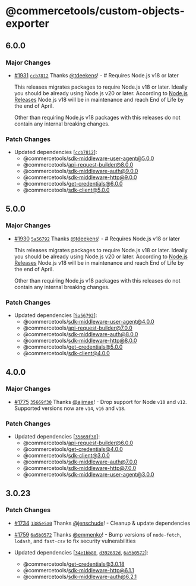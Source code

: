 # @commercetools/custom-objects-exporter

## 6.0.0

### Major Changes

- [#1931](https://github.com/commercetools/nodejs/pull/1931) [`ccb7812`](https://github.com/commercetools/nodejs/commit/ccb78121ba6a49cd1d5601db99b217058ec1e187) Thanks [@tdeekens](https://github.com/tdeekens)! - # Requires Node.js v18 or later

  This releases migrates packages to require Node.js v18 or later. Ideally you should be already using Node.js v20 or later. According to [Node.js Releases](https://nodejs.org/en/about/previous-releases) Node.js v18 will be in maintenance and reach End of Life by the end of April.

  Other than requiring Node.js v18 packages with this releases do not contain any internal breaking changes.

### Patch Changes

- Updated dependencies [[`ccb7812`](https://github.com/commercetools/nodejs/commit/ccb78121ba6a49cd1d5601db99b217058ec1e187)]:
  - @commercetools/sdk-middleware-user-agent@5.0.0
  - @commercetools/api-request-builder@8.0.0
  - @commercetools/sdk-middleware-auth@9.0.0
  - @commercetools/sdk-middleware-http@9.0.0
  - @commercetools/get-credentials@6.0.0
  - @commercetools/sdk-client@5.0.0

## 5.0.0

### Major Changes

- [#1930](https://github.com/commercetools/nodejs/pull/1930) [`5a56792`](https://github.com/commercetools/nodejs/commit/5a5679256a4a7e4b90bc47b945b12acb4f70b411) Thanks [@tdeekens](https://github.com/tdeekens)! - # Requires Node.js v18 or later

  This releases migrates packages to require Node.js v18 or later. Ideally you should be already using Node.js v20 or later. According to [Node.js Releases](https://nodejs.org/en/about/previous-releases) Node.js v18 will be in maintenance and reach End of Life by the end of April.

  Other than requiring Node.js v18 packages with this releases do not contain any internal breaking changes.

### Patch Changes

- Updated dependencies [[`5a56792`](https://github.com/commercetools/nodejs/commit/5a5679256a4a7e4b90bc47b945b12acb4f70b411)]:
  - @commercetools/sdk-middleware-user-agent@4.0.0
  - @commercetools/api-request-builder@7.0.0
  - @commercetools/sdk-middleware-auth@8.0.0
  - @commercetools/sdk-middleware-http@8.0.0
  - @commercetools/get-credentials@5.0.0
  - @commercetools/sdk-client@4.0.0

## 4.0.0

### Major Changes

- [#1775](https://github.com/commercetools/nodejs/pull/1775) [`35669f30`](https://github.com/commercetools/nodejs/commit/35669f30dbc4b24d59ec3df3f38417b1f2a77837) Thanks [@ajimae](https://github.com/ajimae)! - Drop support for Node `v10` and `v12`. Supported versions now are `v14`, `v16` and `v18`.

### Patch Changes

- Updated dependencies [[`35669f30`](https://github.com/commercetools/nodejs/commit/35669f30dbc4b24d59ec3df3f38417b1f2a77837)]:
  - @commercetools/api-request-builder@6.0.0
  - @commercetools/get-credentials@4.0.0
  - @commercetools/sdk-client@3.0.0
  - @commercetools/sdk-middleware-auth@7.0.0
  - @commercetools/sdk-middleware-http@7.0.0
  - @commercetools/sdk-middleware-user-agent@3.0.0

## 3.0.23

### Patch Changes

- [#1734](https://github.com/commercetools/nodejs/pull/1734) [`1385e5a0`](https://github.com/commercetools/nodejs/commit/1385e5a0b649e088d67f2647b05a06dc02aca76b) Thanks [@jenschude](https://github.com/jenschude)! - Cleanup & update dependencies

* [#1759](https://github.com/commercetools/nodejs/pull/1759) [`6a5b0572`](https://github.com/commercetools/nodejs/commit/6a5b05728f6fcb7e74e752962553870b9a89c1fe) Thanks [@emmenko](https://github.com/emmenko)! - Bump versions of `node-fetch`, `lodash`, and `fast-csv` to fix security vulnerabilities

* Updated dependencies [[`34e1bb80`](https://github.com/commercetools/nodejs/commit/34e1bb8010225fcc5ea7459bdd93f330eb7dd37d), [`d392692d`](https://github.com/commercetools/nodejs/commit/d392692d714b87ec04a1a4e2dac59946c713d213), [`6a5b0572`](https://github.com/commercetools/nodejs/commit/6a5b05728f6fcb7e74e752962553870b9a89c1fe)]:
  - @commercetools/get-credentials@3.0.18
  - @commercetools/sdk-middleware-http@6.1.1
  - @commercetools/sdk-middleware-auth@6.2.1
